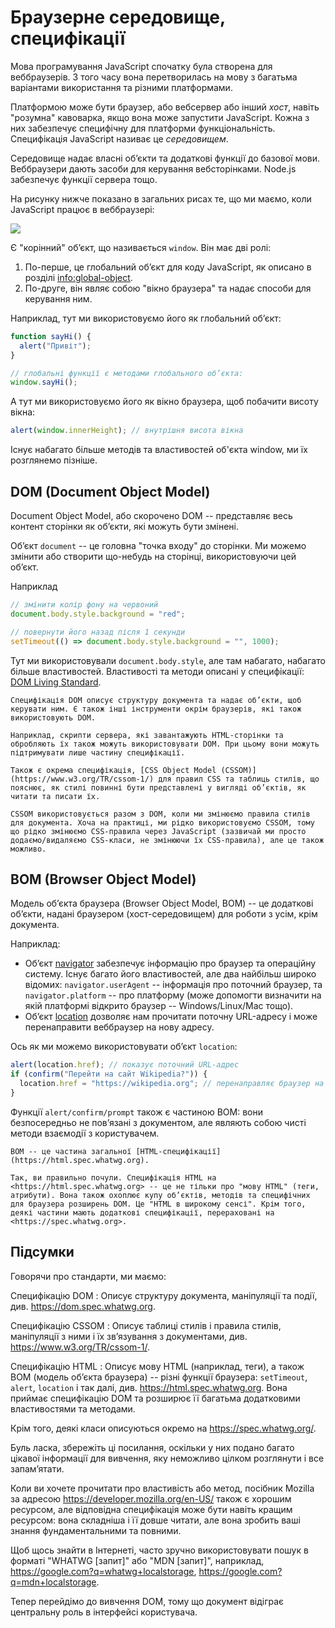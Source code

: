 # Браузерне середовище, специфікації

Мова програмування JavaScript спочатку була створена для веббраузерів. З того часу вона перетворилась на мову з багатьма варіантами використання та різними платформами.

Платформою може бути браузер, або вебсервер або інший *хост*, навіть "розумна" кавоварка, якщо вона може запустити JavaScript. Кожна з них забезпечує специфічну для платформи функціональність. Специфікація JavaScript називає це *середовищем*.

Середовище надає власні об’єкти та додаткові функції до базової мови. Веббраузери дають засоби для керування вебсторінками. Node.js забезпечує функції сервера тощо.

На рисунку нижче показано в загальних рисах те, що ми маємо, коли JavaScript працює в веббраузері:

![](windowObjects.svg)

Є "корінний" об’єкт, що називається `window`. Він має дві ролі:

1. По-перше, це глобальний об’єкт для коду JavaScript, як описано в розділі <info:global-object>.
2. По-друге, він являє собою "вікно браузера" та надає способи для керування ним.

Наприклад, тут ми використовуємо його як глобальний об’єкт:

```js run
function sayHi() {
  alert("Привіт");
}

// глобальні функції є методами глобального об’єкта:
window.sayHi();
```

А тут ми використовуємо його як вікно браузера, щоб побачити висоту вікна:

```js run
alert(window.innerHeight); // внутрішня висота вікна
```

Існує набагато більше методів та властивостей об'єкта window, ми їх розглянемо пізніше.

## DOM (Document Object Model)

Document Object Model, або скорочено DOM -- представляє весь контент сторінки як об’єкти, які можуть бути змінені.

Об’єкт `document` -- це головна "точка входу" до сторінки. Ми можемо змінити або створити що-небудь на сторінці, використовуючи цей об’єкт.

Наприклад
```js run
// змінити колір фону на червоний
document.body.style.background = "red";

// повернути його назад після 1 секунди
setTimeout(() => document.body.style.background = "", 1000);
```

Тут ми використовували `document.body.style`, але там набагато, набагато більше властивостей. Властивості та методи описані у специфікації: [DOM Living Standard](https://dom.spec.whatwg.org).

```smart header="DOM -- не лише для браузерів"
Специфікація DOM описує структуру документа та надає об’єкти, щоб керувати ним. Є також інші інструменти окрім браузерів, які також використовують DOM.

Наприклад, скрипти сервера, які завантажують HTML-сторінки та обробляють їх також можуть використовувати DOM. При цьому вони можуть підтримувати лише частину специфікації.
```

```smart header="CSSOM для стилю"
Також є окрема специфікація, [CSS Object Model (CSSOM)](https://www.w3.org/TR/cssom-1/) для правил CSS та таблиць стилів, що пояснює, як стилі повинні бути представлені у вигляді об’єктів, як читати та писати їх.

CSSOM використовується разом з DOM, коли ми змінюємо правила стилів для документа. Хоча на практиці, ми рідко використовуємо CSSOM, тому що рідко змінюємо CSS-правила через JavaScript (зазвичай ми просто додаємо/видаляємо CSS-класи, не змінюючи їх CSS-правила), але це також можливо.
```

## BOM (Browser Object Model)

Модель об’єкта браузера (Browser Object Model, BOM) -- це додаткові об’єкти, надані браузером (хост-середовищем) для роботи з усім, крім документа.

Наприклад:

- Об’єкт [navigator](mdn:api/Window/navigator) забезпечує інформацію про браузер та операційну систему. Існує багато його властивостей, але два найбільш широко відомих: `navigator.userAgent` -- інформація про поточний браузер, та `navigator.platform` -- про платформу (може допомогти визначити на якій платформі відкрито браузер -- Windows/Linux/Mac тощо).
- Об’єкт [location](mdn:api/Window/location) дозволяє нам прочитати поточну URL-адресу і може перенаправити веббраузер на нову адресу.

Ось як ми можемо використовувати об’єкт `location`:

```js run
alert(location.href); // показує поточний URL-адрес
if (confirm("Перейти на сайт Wikipedia?")) {
  location.href = "https://wikipedia.org"; // перенаправляє браузер на іншу URL-адресу
}
```

Функції `alert/confirm/prompt` також є частиною BOM: вони безпосередньо не пов’язані з документом, але являють собою чисті методи взаємодії з користувачем.

```smart header="Специфікації"
BOM -- це частина загальної [HTML-специфікації](https://html.spec.whatwg.org).

Так, ви правильно почули. Специфікація HTML на <https://html.spec.whatwg.org> -- це не тільки про "мову HTML" (теги, атрибути). Вона також охоплює купу об’єктів, методів та специфічних для браузера розширень DOM. Це "HTML в широкому сенсі". Крім того, деякі частини мають додаткові специфікації, перераховані на <https://spec.whatwg.org>.
```

## Підсумки

Говорячи про стандарти, ми маємо:

Специфікацію DOM
: Описує структуру документа, маніпуляції та події, див. <https://dom.spec.whatwg.org>.

Специфікацію CSSOM
: Описує таблиці стилів і правила стилів, маніпуляції з ними і їх зв’язування з документами, див. <https://www.w3.org/TR/cssom-1/>.

Специфікацію HTML
: Описує мову HTML (наприклад, теги), а також BOM (модель об’єкта браузера) -- різні функції браузера: `setTimeout`, `alert`, `location` і так далі, див. <https://html.spec.whatwg.org>. Вона приймає специфікацію DOM та розширює її багатьма додатковими властивостями та методами.

Крім того, деякі класи описуються окремо на <https://spec.whatwg.org/>.

Буль ласка, збережіть ці посилання, оскільки у них подано багато цікавої інформації для вивчення, яку неможливо цілком розглянути і все запам’ятати.

Коли ви хочете прочитати про властивість або метод, посібник Mozilla за адресою <https://developer.mozilla.org/en-US/> також є хорошим ресурсом, але відповідна специфікація може бути навіть кращим ресурсом: вона складніша і її довше читати, але вона зробить ваші знання фундаментальними та повними.

Щоб щось знайти в Інтернеті, часто зручно використовувати пошук в форматі "WHATWG [запит]" або "MDN [запит]", наприклад, <https://google.com?q=whatwg+localstorage>, <https://google.com?q=mdn+localstorage>.

Тепер перейдімо до вивчення DOM, тому що документ відіграє центральну роль в інтерфейсі користувача.
